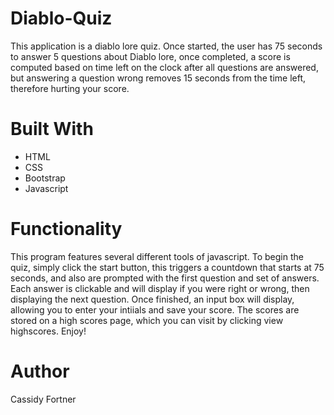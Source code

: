 # Diablo-Quiz
This application is a diablo lore quiz. Once started, the user has 75 seconds to answer 5 questions about Diablo lore, once completed, a score is computed based on time left on the clock after all questions are answered, but answering a question wrong removes 15 seconds from the time left, therefore hurting your score.

# Built With
* HTML
* CSS
* Bootstrap
* Javascript

# Functionality
This program features several different tools of javascript. To begin the quiz, simply click the start button, this triggers a countdown that starts at 75 seconds, and also are prompted with the first question and set of answers. Each answer is clickable and will display if you were right or wrong, then displaying the next question. Once finished, an input box will display, allowing you to enter your intiials and save your score. The scores are stored on a high scores page, which you can visit by clicking view highscores. Enjoy!

# Author
Cassidy Fortner
